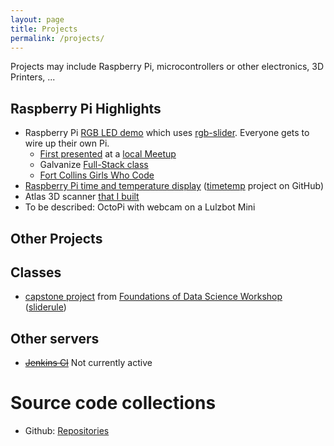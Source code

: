```yaml
---
layout: page
title: Projects
permalink: /projects/
---
```


Projects may include Raspberry Pi, microcontrollers or other electronics, 3D Printers, ...

## Raspberry Pi Highlights

 - Raspberry Pi [RGB LED demo](http://idcrook.github.io/rpi-hw-js-demo/) which uses [rgb-slider](https://github.com/idcrook/rgb-slider). Everyone gets to wire up their own Pi.
   - [First presented](/Raspberry-Pi-and-JavaScript-Jam/) at a [local Meetup](http://www.meetup.com/NoCo-JavaScript-Meetup/events/224542835/)
   - Galvanize [Full-Stack class](/More-RasPi-Javascript/)
   - [Fort Collins Girls Who Code](/Even-More-RasPi-Javascript/)
 - [Raspberry Pi time and temperature display](/Moving-Indoor-Weather-Logging-To-Phant/) ([timetemp](https://github.com/idcrook/timetemp) project on GitHub)
 - Atlas 3D scanner [that I built](/Atlas3D-scanner-ftw/)
 - To be described: OctoPi with webcam on a Lulzbot Mini
 
## Other Projects

## Classes

 - [capstone project](https://github.com/idcrook/SR_Foundations_DS_Fall_2015/tree/master/capstone) from [Foundations of Data Science Workshop](https://github.com/idcrook/SR_Foundations_DS_Fall_2015) ([sliderule](https://www.mysliderule.com/workshops/data-science/))


## Other servers

 - ~~[Jenkins CI](http://jenkins.crookster.org)~~ Not currently active

# Source code collections

 - Github: [Repositories](https://github.com/idcrook?tab=repositories)
